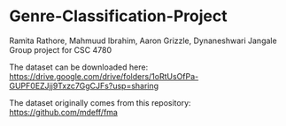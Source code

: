 # Genre-Classification-Project
Ramita Rathore, Mahmuud Ibrahim, Aaron Grizzle, Dynaneshwari Jangale
Group project for CSC 4780

The dataset can be downloaded here: https://drive.google.com/drive/folders/1oRtUsOfPa-GUPF0EZJjj9Txzc7GgCJFs?usp=sharing

The dataset originally comes from this repository: https://github.com/mdeff/fma

